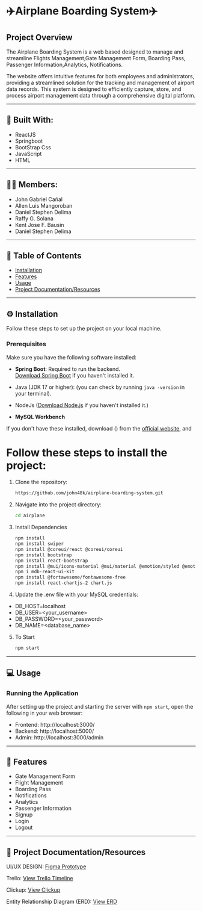 # ✈️Airplane Boarding System✈️

## Project Overview

The Airplane Boarding System is a web based designed to manage and streamline Flights Management,Gate Management Form, Boarding Pass, Passenger Information,Analytics, Notifications.

The website offers intuitive features for both employees and administrators, providing a streamlined solution for the tracking and management of airport data records. This system is designed to efficiently capture, store, and process airport management data through a comprehensive digital platform.

---

## 🔨 Built With:
- ReactJS
- Springboot
- BootStrap Css
- JavaScript
- HTML
---

## 🙋‍♂️ Members:
- John Gabriel Cañal
- Allen Luis Mangoroban
- Daniel Stephen Delima
- Raffy G. Solana
- Kent Jose F. Bausin
- Daniel Stephen Delima
---

## 🚀 Table of Contents

- [Installation](#installation)
- [Features](#Features)
- [Usage](#usage)
- [Project Documentation/Resources](#Documentation)

---

## ⚙️ Installation

Follow these steps to set up the project on your local machine.

### Prerequisites

Make sure you have the following software installed:

- **Spring Boot**: Required to run the backend.  
  [Download Spring Boot](https://spring.io/projects/spring-boot) if you haven't installed it.

- Java (JDK 17 or higher): (you can check by running `java -version`  in your terminal).
- NodeJs ([Download Node.js](https://nodejs.org/) if you haven't installed it.) 
- **MySQL Workbench**
  
If you don't have these installed, download () from the [official website](), and 

<h1>Follow these steps to install the project:</h1>

1. Clone the repository:
    ```bash
    https://github.com/john48k/airplane-boarding-system.git
    ```
2. Navigate into the project directory:
    ```bash
    cd airplane
    ```
   
3. Install Dependencies
    ```bash
    npm install
    npm install swiper
    npm install @coreui/react @coreui/coreui
    npm install bootstrap
    npm install react-bootstrap
    npm install @mui/icons-material @mui/material @emotion/styled @emotion/react
    npm i mdb-react-ui-kit
    npm install @fortawesome/fontawesome-free
    npm install react-chartjs-2 chart.js
    ```
    
4. Update the .env file with your MySQL credentials:
- DB_HOST=localhost
- DB_USER=<your_username>
- DB_PASSWORD=<your_password>
- DB_NAME=<database_name>



5. To Start
    ```bash
    npm start
    ```
---

## 💻 Usage

### Running the Application
After setting up the project and starting the server with `npm start`, open the following in your web browser:

- Frontend: http://localhost:3000/
- Backend: http://localhost:5000/
- Admin: http://localhost:3000/admin

---

## 📌 Features

- Gate Management Form
- Flight Management
- Boarding Pass
- Notifications
- Analytics
- Passenger Information
- Signup
- Login
- Logout

---


## 📝 Project Documentation/Resources

UI/UX DESIGN: [Figma Prototype](https://www.figma.com/design/0e5BfOdvtAELFK7U6jpDsq/Tripma---Flight-booking-web-app-(Community))

Trello: [View Trello Timeline](https://trello.com/b/Kq2AFuhk/airlane-boarding-system)

Clickup: [View Clickup](https://drive.google.com/file/d/1WhFnhzwXh_JXbuH18tJD9ri-ZCCkUzlR/view)

Entity Relationship Diagram (ERD): [View ERD](https://drive.google.com/file/d/1WhFnhzwXh_JXbuH18tJD9ri-ZCCkUzlR/view)


